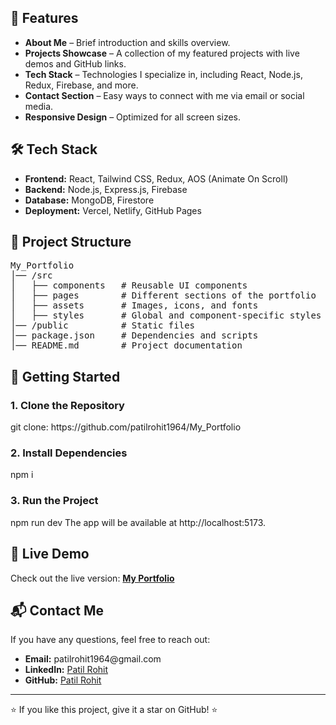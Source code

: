 <h2>🌟 Features</h2>
<ul>
    <li><strong>About Me</strong> – Brief introduction and skills overview.</li>
    <li><strong>Projects Showcase</strong> – A collection of my featured projects with live demos and GitHub links.</li>
    <li><strong>Tech Stack</strong> – Technologies I specialize in, including React, Node.js, Redux, Firebase, and more.</li>
    <li><strong>Contact Section</strong> – Easy ways to connect with me via email or social media.</li>
    <li><strong>Responsive Design</strong> – Optimized for all screen sizes.</li>
</ul>

<h2>🛠 Tech Stack</h2>
<ul>
    <li><strong>Frontend:</strong> React, Tailwind CSS, Redux, AOS (Animate On Scroll)</li>
    <li><strong>Backend:</strong> Node.js, Express.js, Firebase</li>
    <li><strong>Database:</strong> MongoDB, Firestore</li>
    <li><strong>Deployment:</strong> Vercel, Netlify, GitHub Pages</li>
</ul>

<h2>📂 Project Structure</h2>
<pre>
My_Portfolio
│── /src
│   ├── components   # Reusable UI components
│   ├── pages        # Different sections of the portfolio
│   ├── assets       # Images, icons, and fonts
│   ├── styles       # Global and component-specific styles
│── /public          # Static files
│── package.json     # Dependencies and scripts
│── README.md        # Project documentation
</pre>
<h2>🚀 Getting Started</h2>
<h3>1. Clone the Repository</h3>
git clone: https://github.com/patilrohit1964/My_Portfolio
<h3>2. Install Dependencies</h3>
npm i
<h3>3. Run the Project</h3>
npm run dev
The app will be available at http://localhost:5173.
<h2>📌 Live Demo</h2>
<p>Check out the live version: <a href="[https://your-portfolio-link.com](https://my-portfolio-jl9ca4221-rohit-patils-projects-2cc6e337.vercel.app/)" target="_blank"><strong>My Portfolio</strong></a></p>

<h2>📬 Contact Me</h2>
<p>If you have any questions, feel free to reach out:</p>
<ul>
    <li><strong>Email:</strong> patilrohit1964@gmail.com</li>
    <li><strong>LinkedIn:</strong> <a href="www.linkedin.com/in/patilrohit1964" target="_blank">Patil Rohit</a></li>
    <li><strong>GitHub:</strong> <a href="https://github.com/patilrohit1964" target="_blank">Patil Rohit</a></li>
</ul>

<hr>
<p>⭐️ If you like this project, give it a star on GitHub! ⭐️</p>
